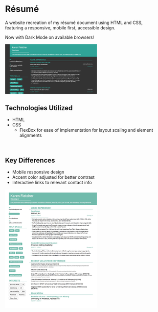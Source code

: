 # R&eacute;sum&eacute;
A website recreation of my r&eacute;sum&eacute; document using HTML and CSS, featuring a responsive, mobile first, accessible design.

Now with Dark Mode on available browsers!

<img src="/img/darkMode.jpg" alt="" width="300px">

## Technologies Utilized
* HTML
* CSS
  * FlexBox for ease of implementation for layout scaling and element alignments

<img src="/img/mobile_sample.gif" alt="" width="200px">

## Key Differences
* Mobile responsive design
* Accent color adjusted for better contrast
* Interactive links to relevant contact info

<img src="/img/design.jpg" alt="" width="300px">

